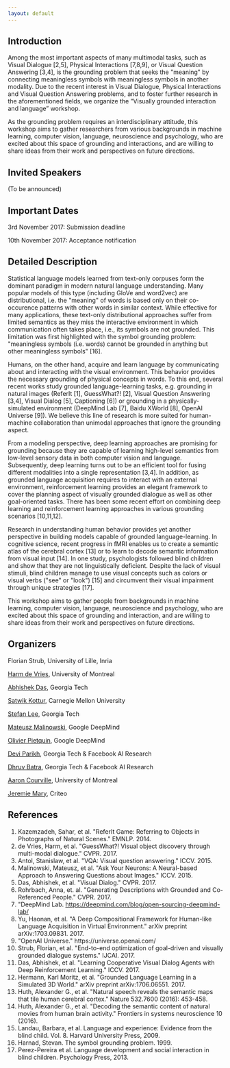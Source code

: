 ```yaml
---
layout: default
---
```


## Introduction
Among the most important aspects of many multimodal tasks, such as Visual Dialogue [2,5], Physical Interactions [7,8,9], or Visual Question Answering [3,4], is the grounding problem that seeks the "meaning" by connecting meaningless symbols with meaningless symbols in another modality. Due to the recent interest in Visual Dialogue, Physical Interactions and Visual Question Answering problems, and to foster further research in the aforementioned fields, we organize the ”Visually grounded interaction and language” workshop. 

As the grounding problem requires an interdisciplinary attitude, this workshop aims to gather researchers from various backgrounds in machine learning, computer vision, language, neuroscience and psychology, who are excited about this space of grounding and interactions, and are willing to share ideas from their work and perspectives on future directions. 

## Invited Speakers

(To be announced)

## Important Dates

3rd November 2017: Submission deadline

10th November 2017: Acceptance notification

## Detailed Description
Statistical language models learned from text-only corpuses form the dominant paradigm in modern natural language understanding. Many popular models of this type (including GloVe and word2vec) are distributional, i.e. the "meaning" of words is based only on their co-occurence patterns with other words in similar context. While effective for many applications, these text-only distributional approaches suffer from limited semantics as they miss the interactive environment in which communication often takes place, i.e., its symbols are not grounded. This limitation was first highlighted with the symbol grounding problem: "meaningless symbols (i.e. words) cannot be grounded in anything but other meaningless symbols" [16].

Humans, on the other hand, acquire and learn language by communicating about and interacting with the visual environment. This behavior provides the necessary grounding of physical concepts in words. To this end, several recent works study grounded language-learning tasks, e.g. grounding in natural images (ReferIt [1], GuessWhat?! [2], Visual Question Answering [3,4], Visual Dialog [5], Captioning [6]) or grounding in a physically-simulated environment (DeepMind Lab [7], Baidu XWorld [8], OpenAI Universe [9]). We believe this line of research is more suited for human-machine collaboration than unimodal approaches that ignore the grounding aspect.

From a modeling perspective, deep learning approaches are promising for grounding because they are capable of learning high-level semantics from low-level sensory data in both computer vision and language. Subsequently, deep learning turns out to be an efficient tool for fusing different modalities into a single representation [3,4]. In addition, as grounded language acquisition requires to interact with an external environment, reinforcement learning provides an elegant framework to cover the planning aspect of visually grounded dialogue as well as other goal-oriented tasks. There has been some recent effort on combining deep learning and reinforcement learning approaches in various grounding scenarios [10,11,12]. 

Research in understanding human behavior provides yet another perspective in building models capable of grounded language-learning. In cognitive science, recent progress in fMRI enables us to create a semantic atlas of the cerebral cortex [13] or to learn to decode semantic information from visual input [14]. In one study, psychologists followed blind children and show that they are not linguistically deficient. Despite the lack of visual stimuli, blind children manage to use visual concepts such as colors or visual verbs ("see" or "look") [15] and circumvent their visual impairment through unique strategies [17].

This workshop aims to gather people from backgrounds in machine learning, computer vision, language, neuroscience and psychology, who are excited about this space of grounding and interaction, and are willing to share ideas from their work and perspectives on future directions.

## Organizers

Florian Strub, University of Lille, Inria

[Harm de Vries](http://www-etud.iro.umontreal.ca/~devries/), University of Montreal

[Abhishek Das](https://abhishekdas.com), Georgia Tech

[Satwik Kottur](https://satwikkottur.github.io/), Carnegie Mellon University

[Stefan Lee](https://www.cc.gatech.edu/~slee3191), Georgia Tech

[Mateusz Malinowski](http://www.mateuszmalinowski.com), Google DeepMind

[Olivier Pietquin](http://www.lifl.fr/~pietquin/), Google DeepMind

[Devi Parikh](http://www.cc.gatech.edu/~parikh/), Georgia Tech &amp; Facebook AI Research

[Dhruv Batra](http://www.cc.gatech.edu/~dbatra/), Georgia Tech &amp; Facebook AI Research

[Aaron Courville](https://mila.quebec/en/person/aaron-courville/), University of Montreal

[Jeremie Mary](http://www.grappa.univ-lille3.fr/~mary/), Criteo

## References
<div class="small">
    <ol>
        <li>Kazemzadeh, Sahar, et al. "ReferIt Game: Referring to Objects in Photographs of Natural Scenes." EMNLP. 2014.</li>
        <li>de Vries, Harm, et al. "GuessWhat?! Visual object discovery through multi-modal dialogue." CVPR. 2017.</li>
        <li>
            Antol, Stanislaw, et al. "VQA: Visual question answering." ICCV. 2015.
        </li>
        <li>
            Malinowski, Mateusz, et al. "Ask Your Neurons: A Neural-based Approach to Answering Questions about Images." ICCV. 2015.
        </li>
        <li>
            Das, Abhishek, et al. "Visual Dialog." CVPR. 2017.
        </li>
        <li>
            Rohrbach, Anna, et. al. "Generating Descriptions with Grounded and Co-Referenced People." CVPR. 2017.
        </li>
        <li>
            "DeepMind Lab. <a href="https://deepmind.com/blog/open-sourcing-deepmind-lab/">https://deepmind.com/blog/open-sourcing-deepmind-lab/</a>
        </li>
        <li>
            Yu, Haonan, et al. "A Deep Compositional Framework for Human-like Language Acquisition in Virtual Environment." arXiv preprint arXiv:1703.09831. 2017.
        </li>
        <li>
            "OpenAI Universe." https://universe.openai.com/
        </li>
        <li>
            Strub, Florian, et al. "End-to-end optimization of goal-driven and visually grounded dialogue systems." IJCAI. 2017.
        </li>
        <li>
            Das, Abhishek, et al. "Learning Cooperative Visual Dialog Agents with Deep Reinforcement Learning." ICCV. 2017.
        </li>
        <li>
            Hermann, Karl Moritz, et al. "Grounded Language Learning in a Simulated 3D World." arXiv preprint arXiv:1706.06551. 2017.
        </li>
        <li>
            Huth, Alexander G., et al. "Natural speech reveals the semantic maps that tile human cerebral cortex." Nature 532.7600 (2016): 453-458.
        </li>
        <li>
            Huth, Alexander G., et al. "Decoding the semantic content of natural movies from human brain activity." Frontiers in systems neuroscience 10 (2016).
        </li>
        <li>
            Landau, Barbara, et al. Language and experience: Evidence from the blind child. Vol. 8. Harvard University Press, 2009.
        </li>
        <li>
            Harnad, Stevan. The symbol grounding problem. 1999.
        </li>
        <li>
            Perez-Pereira et al. Language development and social interaction in blind children. Psychology Press, 2013.
        </li>
    </ol>
</div>
